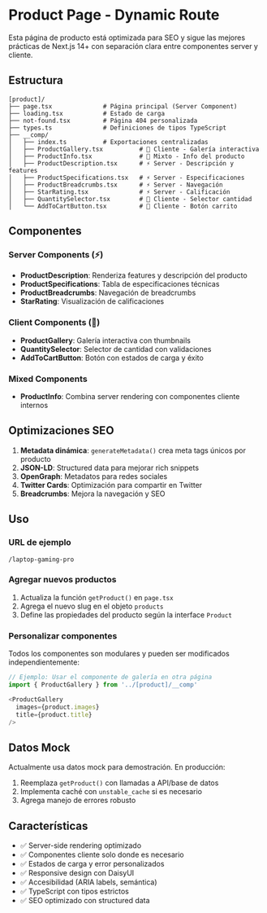 # Product Page - Dynamic Route

Esta página de producto está optimizada para SEO y sigue las mejores prácticas de Next.js 14+ con separación clara entre componentes server y cliente.

## Estructura

```
[product]/
├── page.tsx              # Página principal (Server Component)
├── loading.tsx           # Estado de carga
├── not-found.tsx         # Página 404 personalizada
├── types.ts              # Definiciones de tipos TypeScript
├── __comp/
│   ├── index.ts          # Exportaciones centralizadas
│   ├── ProductGallery.tsx          # 🔄 Cliente - Galería interactiva
│   ├── ProductInfo.tsx             # 🔄 Mixto - Info del producto
│   ├── ProductDescription.tsx      # ⚡ Server - Descripción y features
│   ├── ProductSpecifications.tsx   # ⚡ Server - Especificaciones
│   ├── ProductBreadcrumbs.tsx      # ⚡ Server - Navegación
│   ├── StarRating.tsx              # ⚡ Server - Calificación
│   ├── QuantitySelector.tsx        # 🔄 Cliente - Selector cantidad
│   └── AddToCartButton.tsx         # 🔄 Cliente - Botón carrito
```

## Componentes

### Server Components (⚡)
- **ProductDescription**: Renderiza features y descripción del producto
- **ProductSpecifications**: Tabla de especificaciones técnicas
- **ProductBreadcrumbs**: Navegación de breadcrumbs
- **StarRating**: Visualización de calificaciones

### Client Components (🔄)
- **ProductGallery**: Galería interactiva con thumbnails
- **QuantitySelector**: Selector de cantidad con validaciones
- **AddToCartButton**: Botón con estados de carga y éxito

### Mixed Components
- **ProductInfo**: Combina server rendering con componentes cliente internos

## Optimizaciones SEO

1. **Metadata dinámica**: `generateMetadata()` crea meta tags únicos por producto
2. **JSON-LD**: Structured data para mejorar rich snippets
3. **OpenGraph**: Metadatos para redes sociales
4. **Twitter Cards**: Optimización para compartir en Twitter
5. **Breadcrumbs**: Mejora la navegación y SEO

## Uso

### URL de ejemplo
```
/laptop-gaming-pro
```

### Agregar nuevos productos
1. Actualiza la función `getProduct()` en `page.tsx`
2. Agrega el nuevo slug en el objeto `products`
3. Define las propiedades del producto según la interface `Product`

### Personalizar componentes
Todos los componentes son modulares y pueden ser modificados independientemente:

```typescript
// Ejemplo: Usar el componente de galería en otra página
import { ProductGallery } from '../[product]/__comp'

<ProductGallery 
  images={product.images} 
  title={product.title} 
/>
```

## Datos Mock

Actualmente usa datos mock para demostración. En producción:

1. Reemplaza `getProduct()` con llamadas a API/base de datos
2. Implementa caché con `unstable_cache` si es necesario
3. Agrega manejo de errores robusto

## Características

- ✅ Server-side rendering optimizado
- ✅ Componentes cliente solo donde es necesario  
- ✅ Estados de carga y error personalizados
- ✅ Responsive design con DaisyUI
- ✅ Accesibilidad (ARIA labels, semántica)
- ✅ TypeScript con tipos estrictos
- ✅ SEO optimizado con structured data 